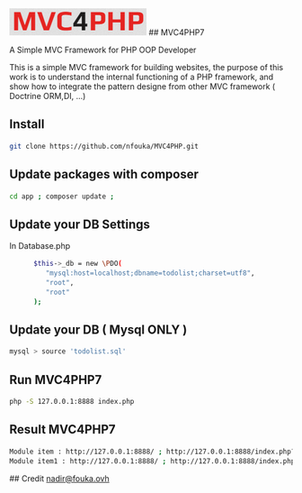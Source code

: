 

<img src="https://raw.githubusercontent.com/nfouka/MVC4PHP/master/mvc4php7.png" />
## MVC4PHP7

A Simple MVC Framework for PHP OOP Developer 

This is a simple MVC framework for building websites, the purpose of this work is to understand the internal functioning of a PHP framework, and show how to integrate the pattern designe from other MVC framework ( Doctrine ORM,DI, ...) 

## Install 
```bash
git clone https://github.com/nfouka/MVC4PHP.git
```


## Update packages with composer 
```bash
cd app ; composer update ; 
```

## Update your DB Settings
In Database.php 
```bash
      $this->_db = new \PDO(
         "mysql:host=localhost;dbname=todolist;charset=utf8",
         "root",
         "root"
      );
```


## Update your DB ( Mysql ONLY ) 
```bash
mysql > source 'todolist.sql' 
```

## Run MVC4PHP7 
```bash
php -S 127.0.0.1:8888 index.php
```
## Result MVC4PHP7
```bash
Module item : http://127.0.0.1:8888/ ; http://127.0.0.1:8888/index.php?query=item/acheter-le-pain/item
Module item1 : http://127.0.0.1:8888/ ; http://127.0.0.1:8888/index.php?query=item1/acheter-le-pain/item1
```
## Credit 
nadir@fouka.ovh
